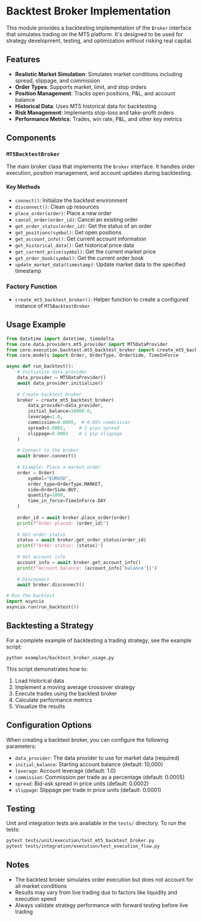 # Backtest Broker Implementation

This module provides a backtesting implementation of the `Broker` interface that simulates trading on the MT5 platform. It's designed to be used for strategy development, testing, and optimization without risking real capital.

## Features

- **Realistic Market Simulation**: Simulates market conditions including spread, slippage, and commission
- **Order Types**: Supports market, limit, and stop orders
- **Position Management**: Tracks open positions, P&L, and account balance
- **Historical Data**: Uses MT5 historical data for backtesting
- **Risk Management**: Implements stop-loss and take-profit orders
- **Performance Metrics**: Trades, win rate, P&L, and other key metrics

## Components

### `MT5BacktestBroker`

The main broker class that implements the `Broker` interface. It handles order execution, position management, and account updates during backtesting.

#### Key Methods

- `connect()`: Initialize the backtest environment
- `disconnect()`: Clean up resources
- `place_order(order)`: Place a new order
- `cancel_order(order_id)`: Cancel an existing order
- `get_order_status(order_id)`: Get the status of an order
- `get_positions(symbol)`: Get open positions
- `get_account_info()`: Get current account information
- `get_historical_data()`: Get historical price data
- `get_current_price(symbol)`: Get the current market price
- `get_order_book(symbol)`: Get the current order book
- `update_market_data(timestamp)`: Update market data to the specified timestamp

### Factory Function

- `create_mt5_backtest_broker()`: Helper function to create a configured instance of `MT5BacktestBroker`

## Usage Example

```python
from datetime import datetime, timedelta
from core.data.providers.mt5_provider import MT5DataProvider
from core.execution.backtest.mt5_backtest_broker import create_mt5_backtest_broker
from core.models import Order, OrderType, OrderSide, TimeInForce

async def run_backtest():
    # Initialize data provider
    data_provider = MT5DataProvider()
    await data_provider.initialize()
    
    # Create backtest broker
    broker = create_mt5_backtest_broker(
        data_provider=data_provider,
        initial_balance=10000.0,
        leverage=1.0,
        commission=0.0005,  # 0.05% commission
        spread=0.0002,     # 2 pips spread
        slippage=0.0001    # 1 pip slippage
    )
    
    # Connect to the broker
    await broker.connect()
    
    # Example: Place a market order
    order = Order(
        symbol="EURUSD",
        order_type=OrderType.MARKET,
        side=OrderSide.BUY,
        quantity=1000,
        time_in_force=TimeInForce.DAY
    )
    
    order_id = await broker.place_order(order)
    print(f"Order placed: {order_id}")
    
    # Get order status
    status = await broker.get_order_status(order_id)
    print(f"Order status: {status}")
    
    # Get account info
    account_info = await broker.get_account_info()
    print(f"Account balance: {account_info['balance']}")
    
    # Disconnect
    await broker.disconnect()

# Run the backtest
import asyncio
asyncio.run(run_backtest())
```

## Backtesting a Strategy

For a complete example of backtesting a trading strategy, see the example script:

```
python examples/backtest_broker_usage.py
```

This script demonstrates how to:
1. Load historical data
2. Implement a moving average crossover strategy
3. Execute trades using the backtest broker
4. Calculate performance metrics
5. Visualize the results

## Configuration Options

When creating a backtest broker, you can configure the following parameters:

- `data_provider`: The data provider to use for market data (required)
- `initial_balance`: Starting account balance (default: 10,000)
- `leverage`: Account leverage (default: 1.0)
- `commission`: Commission per trade as a percentage (default: 0.0005)
- `spread`: Bid-ask spread in price units (default: 0.0002)
- `slippage`: Slippage per trade in price units (default: 0.0001)

## Testing

Unit and integration tests are available in the `tests/` directory. To run the tests:

```bash
pytest tests/unit/execution/test_mt5_backtest_broker.py
pytest tests/integration/execution/test_execution_flow.py
```

## Notes

- The backtest broker simulates order execution but does not account for all market conditions
- Results may vary from live trading due to factors like liquidity and execution speed
- Always validate strategy performance with forward testing before live trading
